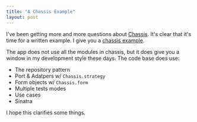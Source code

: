 ```yaml
---
title: "A Chassis Example"
layout: post
---
```


I've been getting more and more questions about
[Chassis](https://github.com/ahawkins/chassis). It's clear that it's
time for a written example. I give you a [chassis
example](https://github.com/ahawkins/chassis-example).

The app does not use all the modules in chassis, but it does give you
a window in my development style these days. The code base does use:

* The repository pattern
* Port & Adatpers w/ `Chassis.strategy`
* Form objects w/ `Chassis.form`
* Multiple tests modes
* Use cases
* Sinatra

I hope this clarifies some things.
